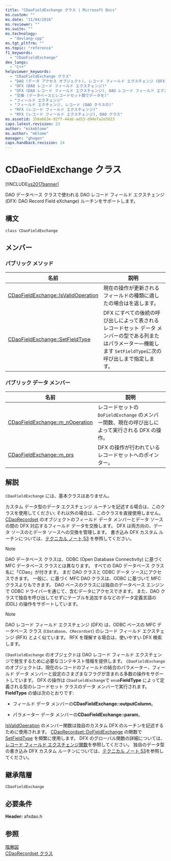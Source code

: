 ```yaml
---
title: "CDaoFieldExchange クラス | Microsoft Docs"
ms.custom: ""
ms.date: "11/04/2016"
ms.reviewer: ""
ms.suite: ""
ms.technology: 
  - "devlang-cpp"
ms.tgt_pltfrm: ""
ms.topic: "reference"
f1_keywords: 
  - "CDaoFieldExchange"
dev_langs: 
  - "C++"
helpviewer_keywords: 
  - "CDaoFieldExchange クラス"
  - "DAO (データ アクセス オブジェクト), レコード フィールド エクスチェンジ (DFX)"
  - "DFX (DAO レコード フィールド エクスチェンジ)"
  - "DFX (DAO レコード フィールド エクスチェンジ), DAO レコード フィールド エクスチェンジ"
  - "交換 (データベースとレコードセット間でデータを)"
  - "フィールド エクチェンジ"
  - "フィールド エクチェンジ, レコード (DAO クラスの)"
  - "RFX (レコード フィールド エクスチェンジ)"
  - "RFX (レコード フィールド エクスチェンジ), DAO クラス"
ms.assetid: 350a663e-92ff-44ab-ad53-d94efa2e5823
caps.latest.revision: 23
author: "mikeblome"
ms.author: "mblome"
manager: "ghogen"
caps.handback.revision: 24
---
```

# CDaoFieldExchange クラス
[!INCLUDE[vs2017banner](../../assembler/inline/includes/vs2017banner.md)]

DAO データベース クラスで使われる DAO レコード フィールド エクスチェンジ \(DFX: DAO Record Field eXchange\) ルーチンをサポートします。  
  
## 構文  
  
```  
class CDaoFieldExchange  
```  
  
## メンバー  
  
### パブリック メソッド  
  
|名前|説明|  
|--------|--------|  
|[CDaoFieldExchange::IsValidOperation](../Topic/CDaoFieldExchange::IsValidOperation.md)|現在の操作が更新されるフィールドの種類に適したの場合はを返します。|  
|[CDaoFieldExchange::SetFieldType](../Topic/CDaoFieldExchange::SetFieldType.md)|DFX にすべての後続の呼び出しによって表されるレコードセット データ メンバーの型である列またはパラメーター—機能します `SetFieldType`に次の呼び出しまで指定します。|  
  
### パブリック データ メンバー  
  
|名前|説明|  
|--------|--------|  
|[CDaoFieldExchange::m\_nOperation](../Topic/CDaoFieldExchange::m_nOperation.md)|レコードセットの `DoFieldExchange` のメンバー関数、現在の呼び出しによって実行される DFX の操作。|  
|[CDaoFieldExchange::m\_prs](../Topic/CDaoFieldExchange::m_prs.md)|DFX の操作が行われているレコードセットへのポインター。|  
  
## 解説  
 `CDaoFieldExchange` には、基本クラスはありません。  
  
 カスタム データ型のデータ エクスチェンジ ルーチンを記述する場合は、このクラスを使用してください; それ以外の場合は、このクラスを直接使用しません。  [CDaoRecordset](../../mfc/reference/cdaorecordset-class.md) のオブジェクトのフィールド データ メンバーとデータ ソースの間の DFX 対応するフィールド データを交換します。  DFX は両方向の、データ ソースのとデータ ソースへの交換を管理します。  書き込み DFX カスタム ルーチンについては、[テクニカル ノート 53](../../mfc/tn053-custom-dfx-routines-for-dao-database-classes.md) を参照してください。  
  
> [!NOTE]
>  DAO データベース クラスは、ODBC \(Open Database Connectivity\) に基づく MFC データベース クラスとは異なります。  すべての DAO データベース クラス名に「CDao」が付きます。  まだ DAO クラスと ODBC データ ソースにアクセスできます。  一般に、に基づく MFC DAO クラスは、ODBC に基づいて MFC クラスよりもできます。  DAO ベースのクラスには独自のデータベース エンジンで ODBC ドライバーを通じて、含むデータにアクセスできます。  また、DAO クラスで独自を呼び出してせずにテーブルを追加するなどのデータ定義言語の \(DDL\) の操作をサポートしています。  
  
> [!NOTE]
>  DAO レコード フィールド エクスチェンジ \(DFX\) は、ODBC ベースの MFC データベース クラス \(`CDatabase`、`CRecordset`\) のレコード フィールド エクスチェンジ \(RFX\) とよく似ています。  RFX を理解する場合は、使いやすい DFX 検索します。  
  
 `CDaoFieldExchange` のオブジェクトは DAO レコード フィールド エクスチェンジで発生するために必要なコンテキスト情報を提供します。  `CDaoFieldExchange` のオブジェクトは、現在のレコードのフィールドの結合のパラメーター、フィールド データ メンバーと設定のさまざまなフラグが含まれる多数の操作をサポートしています。  DFX の操作は `CDaoFieldExchange`で `enum`**FieldType** によって定義される型のレコードセット クラスのデータ メンバーで実行されます。  **FieldType** の値は次のとおりです:  
  
-   フィールド データ メンバーの**CDaoFieldExchange::outputColumn**。  
  
-   パラメーター データ メンバーの**CDaoFieldExchange::param**。  
  
 [IsValidOperation](../Topic/CDaoFieldExchange::IsValidOperation.md) のメンバー関数は独自のカスタム DFX のルーチンを記述するために使用されます。  [CDaoRecordset::DoFieldExchange](../Topic/CDaoRecordset::DoFieldExchange.md) の関数で [SetFieldType](../Topic/CDaoFieldExchange::SetFieldType.md) を頻繁に使用します。  DFX のグローバル関数の詳細については、[レコード フィールド エクスチェンジ関数](../../mfc/reference/record-field-exchange-functions.md)を参照してください。  独自のデータ型の書き込み DFX カスタム ルーチンについては、[テクニカル ノート 53](../../mfc/tn053-custom-dfx-routines-for-dao-database-classes.md)を参照してください。  
  
## 継承階層  
 `CDaoFieldExchange`  
  
## 必要条件  
 **Header:** afxdao.h  
  
## 参照  
 [階層図](../../mfc/hierarchy-chart.md)   
 [CDaoRecordset クラス](../../mfc/reference/cdaorecordset-class.md)